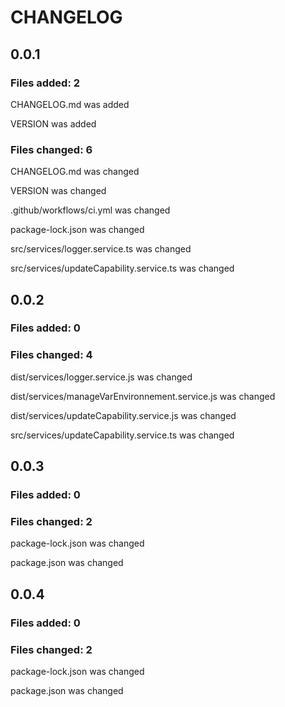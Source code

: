 # CHANGELOG

## 0.0.1
### Files added: 2

CHANGELOG.md was added

VERSION was added

### Files changed: 6

CHANGELOG.md was changed

VERSION was changed

.github/workflows/ci.yml was changed

package-lock.json was changed

src/services/logger.service.ts was changed

src/services/updateCapability.service.ts was changed


## 0.0.2
### Files added: 0

### Files changed: 4

dist/services/logger.service.js was changed

dist/services/manageVarEnvironnement.service.js was changed

dist/services/updateCapability.service.js was changed

src/services/updateCapability.service.ts was changed


## 0.0.3
### Files added: 0

### Files changed: 2

package-lock.json was changed

package.json was changed


## 0.0.4
### Files added: 0

### Files changed: 2

package-lock.json was changed

package.json was changed


